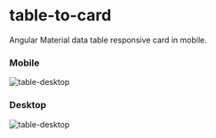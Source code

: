 # table-to-card
Angular Material data table responsive card in mobile.
### Mobile
![table-desktop](https://user-images.githubusercontent.com/23348057/59546447-0ea75800-8f04-11e9-9239-6b3b4373e1cf.png)

### Desktop
![table-desktop](https://user-images.githubusercontent.com/23348057/59546449-1535cf80-8f04-11e9-8d21-95346ee935ae.jpg)
